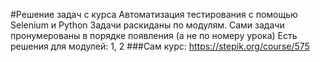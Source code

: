 #Решение задач с курса Автоматизация тестирования с помощью Selenium и Python
Задачи раскиданы по модулям.
Сами задачи пронумерованы в порядке появления (а не по номеру урока)
Есть решения для модулей: 1, 2
###Сам курс:
https://stepik.org/course/575
